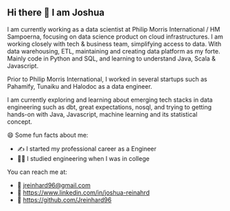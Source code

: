 ## Hi there 👋 I am Joshua

I am currently working as a data scientist at Philip Morris International / HM Sampoerna, focusing on data science product on cloud infrastructures. I am working closely with tech & business team, simplifying access to data. With data warehousing, ETL, maintaining and creating data platform as my forte. Mainly code in Python and SQL, and learning to understand Java, Scala & Javascript.

Prior to Philip Morris International, I worked in several startups such as Pahamify, Tunaiku and Halodoc as a data engineer. 

I am currently exploring and learning about emerging tech stacks in data engineering such as dbt, great expectations, nosql, and trying to getting hands-on with Java, Javascript, machine learning and its statistical concept.


😄 Some fun facts about me: 
  - ✍️ I started my professional career as a Engineer
  - 👨‍🎓 I studied engineering when I was in college


You can reach me at:
  - 📧 jreinhard96@gmail.com
  - 🔗 https://www.linkedin.com/in/joshua-reinahrd
  - 🔗 https://github.com/Jreinhard96

<!--
**Jreinhard96/Jreinhard96** is a ✨ _special_ ✨ repository because its `README.md` (this file) appears on your GitHub profile.

Here are some ideas to get you started:

- 🔭 I’m currently working on ...
- 🌱 I’m currently learning ...
- 👯 I’m looking to collaborate on ...
- 🤔 I’m looking for help with ...
- 💬 Ask me about ...
- 📫 How to reach me: ...
- 😄 Pronouns: ...
- ⚡ Fun fact: ...
-->
